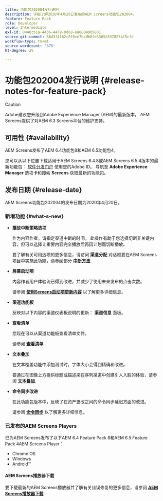 ```yaml
---
title: 功能包202004发行说明
description: 详细了解2020年4月20日发布的AEM Screens功能包202004。
feature: Feature Pack
role: Developer
level: Intermediate
exl-id: 0440cb1a-4436-4479-9d88-ea8884905801
source-git-commit: 6643f4162c8f0ee7bcdb0fd3305d3978234f5cfd
workflow-type: tm+mt
source-wordcount: '375'
ht-degree: 2%

---
```


# 功能包202004发行说明 {#release-notes-for-feature-pack}

>[!CAUTION]
>
>Adobe建议您升级到Adobe Experience Manager (AEM)的最新版本。 AEM Screens提供了对AEM 6.3 Screens平台的维护支持。

## 可用性 {#availability}

AEM Screens发布了AEM 6.4功能包8和AEM 6.5功能包4。

您可以从以下位置下载适用于AEM Screens 6.4.8或AEM Screens 6.5.4版本的最新功能包： [软件分发门户](https://experience.adobe.com/#/downloads/content/software-distribution/en/aem.html) 使用您的Adobe ID。 导航至 **Adobe Experience Manager** 选项卡和搜索 **Screens** 获取最新的功能包。

## 发布日期 {#release-date}

AEM Screens功能包202004的发布日期为2020年4月20日。

### 新增功能 {#what-s-new}

* **播放中断策略选项**

  作为内容作者，请指定渠道中断的时间。 此操作有助于您选择切断非关键内容，但可以选择让重要内容完全播放后再因计划而切断播放。

  要了解有关可用选项的更多信息，请访问 **渠道分配** 对话框要在AEM Screens项目中实施此功能，请参阅部分 **[中断方法](/help/user-guide/channel-assignment.md#interruption-method-channel)**.

* **屏幕启动项**

  内容作者用户体验流已得到改进，并减少了使用未来发布的点击次数。

  请参阅 **[使用Screens启动项更新内容](launches.md)** 以了解更多详细信息。

* **渠道功能板**

  反映对以下内容的渠道仪表板说明的更新： **渠道信息** 面板。


* **查看清单**

  您现在可以从渠道功能板查看清单文件。

  请参阅 **[查看清单](/help/user-guide/managing-channels.md#view-manifest)**.

* **文本叠加**

  在文本覆盖功能中添加测试时，字体大小会得到精确和改进。

  要通过在图像上方提供标题或描述来在序列渠道中创建引人入胜的体验，请参阅 **[文本叠加](text-overlay.md)**.

* **命令同步改进**

  在此功能包版本中，反映了在资产更改之间的命令同步延迟方面的改进。

  请参阅 **[命令同步](using-command-sync.md)** 以了解更多详细信息。

### 已发布的AEM Screens Players

已为AEM Screens发布了以下AEM 6.4 Feature Pack 8和AEM 6.5 Feature Pack 4AEM Screens Player：

* Chrome OS
* Windows
* Android™

#### AEM Screens播放器下载

要下载最新的AEM Screens播放器并了解有关错误修复的更多信息，请参阅 **[AEM Screens播放器下载](https://download.macromedia.com/screens/)**.
